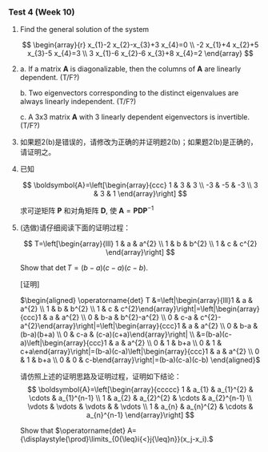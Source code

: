 ### Test 4 (Week 10)


1. Find the general solution of the system

   $$
   \begin{array}{r}
   x_{1}-2 x_{2}-x_{3}+3 x_{4}=0 \\
   -2 x_{1}+4 x_{2}+5 x_{3}-5 x_{4}=3 \\
   3 x_{1}-6 x_{2}-6 x_{3}+8 x_{4}=2
   \end{array}
   $$











2. a. If a matrix **A** is diagonalizable, then the columns of **A** are linearly dependent. (T/F?)

   b. Two eigenvectors corresponding to the distinct eigenvalues are always linearly independent. (T/F?)

   c. A 3x3 matrix **A** with 3 linearly dependent eigenvectors is invertible. (T/F?)



3. 如果题2(b)是错误的，请修改为正确的并证明题2(b)；如果题2(b)是正确的，请证明之。









4. 已知

   $$
   \boldsymbol{A}=\left[\begin{array}{ccc}
   1 & 3 & 3 \\
   -3 & -5 & -3 \\
   3 & 3 & 1
   \end{array}\right]
   $$

   求可逆矩阵 $\boldsymbol{P}$ 和对角矩阵 $\boldsymbol{D}$, 使 $\boldsymbol{A}=\boldsymbol{P D} \boldsymbol{P}^{-1}$











5. (选做)请仔细阅读下面的证明过程：

   $$
   T=\left[\begin{array}{lll}
   1 & a & a^{2} \\
   1 & b & b^{2} \\
   1 & c & c^{2}
   \end{array}\right]
   $$

   Show that $\operatorname{det} T=(b-a)(c-a)(c-b)$.

   [证明]

      $\begin{aligned} \operatorname{det} T &=\left|\begin{array}{lll}1 & a & a^{2} \\ 1 & b & b^{2} \\ 1 & c & c^{2}\end{array}\right|=\left|\begin{array}{ccc}1 & a & a^{2} \\ 0 & b-a & b^{2}-a^{2} \\ 0 & c-a & c^{2}-a^{2}\end{array}\right|=\left|\begin{array}{ccc}1 & a & a^{2} \\ 0 & b-a & (b-a)(b+a) \\ 0 & c-a & (c-a)(c+a)\end{array}\right| \\ &=(b-a)(c-a)\left|\begin{array}{ccc}1 & a & a^{2} \\ 0 & 1 & b+a \\ 0 & 1 & c+a\end{array}\right|=(b-a)(c-a)\left|\begin{array}{ccc}1 & a & a^{2} \\ 0 & 1 & b+a \\ 0 & 0 & c-b\end{array}\right|=(b-a)(c-a)(c-b) \end{aligned}$

   请仿照上述的证明思路及证明过程，证明如下结论：
   $$
   \boldsymbol{A}=\left[\begin{array}{ccccc}
   1 & a_{1} & a_{1}^{2} & \cdots & a_{1}^{n-1} \\
   1 & a_{2} & a_{2}^{2} & \cdots & a_{2}^{n-1} \\
   \vdots & \vdots & \vdots & & \vdots \\
   1 & a_{n} & a_{n}^{2} & \cdots & a_{n}^{n-1}
   \end{array}\right]
   $$
   
   Show that $\operatorname{det} A={\displaystyle{\prod}\limits_{0{\leq}i{<}j{\leq}n}}(x_j-x_i).$